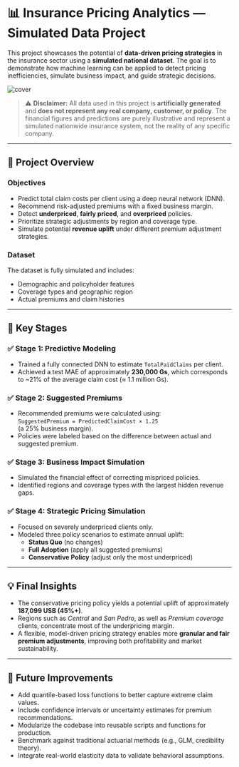 # 📊 Insurance Pricing Analytics — Simulated Data Project

This project showcases the potential of **data-driven pricing strategies** in the insurance sector using a **simulated national dataset**. The goal is to demonstrate how machine learning can be applied to detect pricing inefficiencies, simulate business impact, and guide strategic decisions.

![cover](https://github.com/user-attachments/assets/8cfd461c-e163-41fe-a7b7-04d9101327f3)

> ⚠️ **Disclaimer:** All data used in this project is **artificially generated** and **does not represent any real company, customer, or policy**. The financial figures and predictions are purely illustrative and represent a simulated nationwide insurance system, not the reality of any specific company.

---

## 🧠 Project Overview

### Objectives

- Predict total claim costs per client using a deep neural network (DNN).
- Recommend risk-adjusted premiums with a fixed business margin.
- Detect **underpriced**, **fairly priced**, and **overpriced** policies.
- Prioritize strategic adjustments by region and coverage type.
- Simulate potential **revenue uplift** under different premium adjustment strategies.

### Dataset

The dataset is fully simulated and includes:
- Demographic and policyholder features
- Coverage types and geographic region
- Actual premiums and claim histories

---

## 📌 Key Stages

### ✅ Stage 1: Predictive Modeling
- Trained a fully connected DNN to estimate `TotalPaidClaims` per client.
- Achieved a test MAE of approximately **230,000 Gs**, which corresponds to ~21% of the average claim cost (≈ 1.1 million Gs).

### ✅ Stage 2: Suggested Premiums
- Recommended premiums were calculated using:  
  `SuggestedPremium = PredictedClaimCost × 1.25`  
  (a 25% business margin).
- Policies were labeled based on the difference between actual and suggested premium.

### ✅ Stage 3: Business Impact Simulation
- Simulated the financial effect of correcting mispriced policies.
- Identified regions and coverage types with the largest hidden revenue gaps.

### ✅ Stage 4: Strategic Pricing Simulation
- Focused on severely underpriced clients only.
- Modeled three policy scenarios to estimate annual uplift:
  - **Status Quo** (no changes)
  - **Full Adoption** (apply all suggested premiums)
  - **Conservative Policy** (adjust only the most underpriced)

---

## 💡 Final Insights

- The conservative pricing policy yields a potential uplift of approximately **187,099	USB (45%+)**.
- Regions such as *Central* and *San Pedro*, as well as *Premium coverage* clients, concentrate most of the underpricing margin.
- A flexible, model-driven pricing strategy enables more **granular and fair premium adjustments**, improving both profitability and market sustainability.

---

## 🚧 Future Improvements

- Add quantile-based loss functions to better capture extreme claim values.
- Include confidence intervals or uncertainty estimates for premium recommendations.
- Modularize the codebase into reusable scripts and functions for production.
- Benchmark against traditional actuarial methods (e.g., GLM, credibility theory).
- Integrate real-world elasticity data to validate behavioral assumptions.

